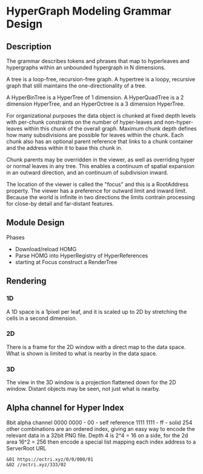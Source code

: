 # HyperGraph Modeling Grammar Design

## Description

The grammar describes tokens and phrases that map to hyperleaves and hypergraphs within an unbounded hypergraph in N dimensions.

A tree is a loop-free, recursion-free graph. A hypertree is a loopy, recursive graph that still maintains the one-directionality of a tree. 

A HyperBinTree is a HyperTree of 1 dimension. A HyperQuadTree is a 2 dimension HyperTree, and an HyperOctree is a 3 dimension HyperTree.

For organizational purposes the data object is chunked at fixed depth levels with per-chunk constraints on the number of hyper-leaves and non-hyper-leaves within this chunk of the overall graph. Maximum chunk depth defines how many subsdivisions are possible for leaves within the chunk. Each chunk also  has an optional parent reference that links to a chunk container and the address within it to base this chunk in.

Chunk parents may be overridden in the viewer, as well as overriding hyper or normal leaves in any tree. This enables a continuum of spatial expansion in an outward direction, and an continuum of subdivision inward. 

The location of the viewer is called the "focus" and this is a RootAddress property. The viewer has a preference for outward limit and inward limit. Because the world is infinite in two directions the limits contrain processing for close-by detail and far-distant features.

## Module Design

Phases

- Download/reload HOMG
- Parse HOMG into HyperRegistry of HyperReferences
- starting at Focus construct a RenderTree

## Rendering

### 1D

A 1D space is a 1pixel per leaf, and it is scaled up to 2D by stretching the cells in a second dimension.

### 2D

There is a frame for the 2D window with a direct map to the data space. What is shown is limited to what is nearby in the data space.

### 3D

The view in the 3D window is a projection flattened down for the 2D window. Distant objects may be seen, not just what is nearby.

## Alpha channel for Hyper Index

8bit alpha channel
0000 0000 - 00 - self reference
1111 1111 - ff - solid
254 other combinations are an ordered index, giving an easy way to encode the relevant data in a 32bit PNG file.
Depth 4 is 2^4 = 16 on a side, for the 2d area 16^2 = 256
then encode a special list mapping each index address to a ServerRoot URL

```
&01 https://octri.xyz/0/0/000/01
&02 //octri.xyz/333/02
```

